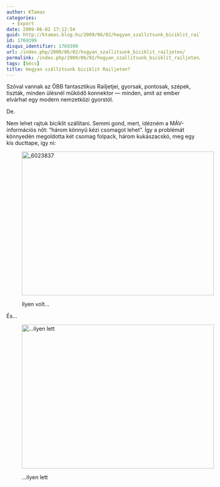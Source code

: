 ```yaml
---
author: KTamas
categories:
  - Export
date: 2009-06-02 17:12:54
guid: http://ktamas.blog.hu/2009/06/02/hogyan_szallitsunk_biciklit_railjeten
id: 1769399
disqus_identifier: 1769399
url: /index.php/2009/06/02/hogyan_szallitsunk_biciklit_railjeten/
permalink: /index.php/2009/06/02/hogyan_szallitsunk_biciklit_railjeten/
tags: [bécs]
title: Hogyan szállítsunk biciklit Railjeten?
---
```


Szóval vannak az ÖBB fantasztikus Railjetjei, gyorsak, pontosak, szépek, tiszták, minden ülésnél működő konnektor &#8212; minden, amit az ember elvárhat egy modern nemzetközi gyorstól. 

De. 

Nem lehet rajtuk biciklit szállítani. Semmi gond, mert, idézném a MÁV-információs nőt: &#8220;három könnyű kézi csomagot lehet&#8221;. Így a problémát könnyedén megoldotta két csomag folpack, három kukászacskó, meg egy kis ducttape, így ni: <figure id="attachment_514" style="width: 500px" class="wp-caption aligncenter">

[<img class="size-full wp-image-514" title="Ilyen volt..." src="http://ktamas.blog.hu/media/image/200906/_6023837.jpg" alt="_6023837" width="500" height="375" />](http://ktamas.blog.hu/media/image/200906/_6023837.jpg)<figcaption class="wp-caption-text">Ilyen volt...</figcaption></figure> 

És&#8230; <figure id="attachment_515" style="width: 500px" class="wp-caption aligncenter">

[<img class="size-full wp-image-515" title="...ilyen lett" src="http://ktamas.blog.hu/media/image/200906/_6023840.jpg" alt="...ilyen lett" width="500" height="375" />](http://ktamas.blog.hu/media/image/200906/_6023840.jpg)<figcaption class="wp-caption-text">...ilyen lett</figcaption></figure>
